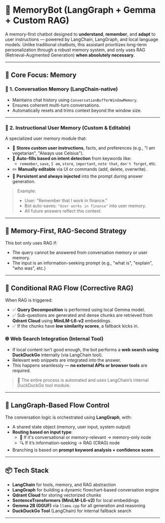 # 🧠 MemoryBot (LangGraph + Gemma + Custom RAG)

A memory-first chatbot designed to **understand**, **remember**, and **adapt** to user instructions — powered by LangChain, LangGraph, and local language models. Unlike traditional chatbots, this assistant prioritizes long-term personalization through a robust memory system, and only uses RAG (Retrieval-Augmented Generation) **when absolutely necessary**.

---

## 🧠 Core Focus: Memory

### 🔁 1. Conversation Memory (LangChain-native)
- Maintains chat history using `ConversationBufferWindowMemory`.
- Ensures coherent multi-turn conversations.
- Automatically resets and trims context beyond the window size.

---

### 🧍 2. Instructional User Memory (Custom & Editable)

A specialized user memory module that:

- 📝 **Stores custom user instructions**, facts, and preferences (e.g., "I am vegetarian", "Always use Celsius").
- 🧠 **Auto-fills based on intent detection** from keywords like:
  - `remember`, `save`, `I am`, `store`, `important`, `note that`, `don't forget`, etc.
- ✏️ **Manually editable** via UI or commands (add, delete, overwrite).
- 🔁 **Persistent and always injected** into the prompt during answer generation.

> Example:
> - User: "Remember that I work in finance."
> - Bot auto-saves: `"User works in finance"` into user memory.
> - All future answers reflect this context.

---

## 🧠 Memory-First, RAG-Second Strategy

This bot only uses RAG if:

- The query cannot be answered from conversation memory or user memory.
- The input is an information-seeking prompt (e.g., "what is", "explain", "who was", etc.)

---

## 🔄 Conditional RAG Flow (Corrective RAG)

When RAG is triggered:

- ✅ **Query Decomposition** is performed using local Gemma model.
- ✅ Sub-questions are generated and dense chunks are retrieved from **Qdrant Cloud** using **MiniLM-L6-v2** embeddings.
- ✅ If the chunks have **low similarity scores**, a fallback kicks in.

### 🌐 Web Search Integration (Internal Tool)
- If local content isn’t good enough, the bot performs a **web search using DuckDuckGo** internally (via LangChain tool).
- Relevant web snippets are integrated into the answer.
- This happens seamlessly — **no external APIs or browser tools** are required.

> 🔧 The entire process is automated and uses LangChain’s internal DuckDuckGo tool module.

---

## 🧭 LangGraph-Based Flow Control

The conversation logic is orchestrated using **LangGraph**, with:

- A shared state object (memory, user input, system output)
- **Routing based on input type**:
  - 💬 If it's conversational or memory-relevant → memory-only node
  - 🔍 If it’s information-seeking → RAG (CRAG) node
- Branching is based on **prompt keyword analysis + confidence score**.

---

## 📦 Tech Stack

- **LangChain** for tools, memory, and RAG abstraction
- **LangGraph** for building a dynamic flowchart-based conversation engine
- **Qdrant Cloud** for storing vectorized chunks
- **SentenceTransformers (MiniLM-L6-v2)** for local embeddings
- **Gemma 2B (GGUF)** via `llama.cpp` for all generation and reasoning
- **DuckDuckGo Tool** (LangChain) for internal fallback search

---


